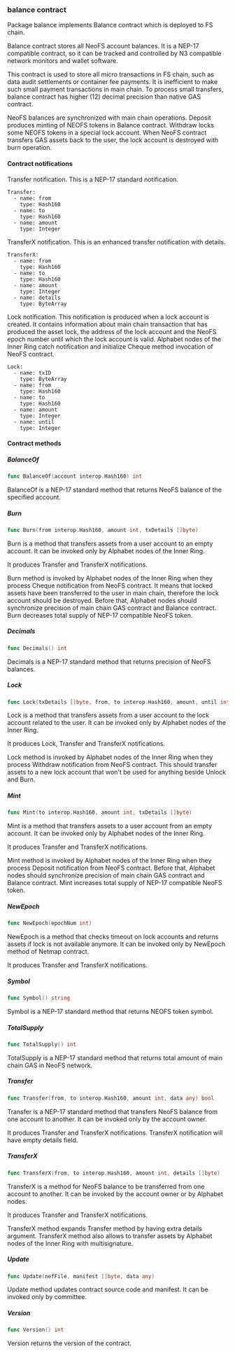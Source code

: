 ### balance contract



Package balance implements Balance contract which is deployed to FS chain.

Balance contract stores all NeoFS account balances. It is a NEP\-17 compatible contract, so it can be tracked and controlled by N3 compatible network monitors and wallet software.

This contract is used to store all micro transactions in FS chain, such as data audit settlements or container fee payments. It is inefficient to make such small payment transactions in main chain. To process small transfers, balance contract has higher \(12\) decimal precision than native GAS contract.

NeoFS balances are synchronized with main chain operations. Deposit produces minting of NEOFS tokens in Balance contract. Withdraw locks some NEOFS tokens in a special lock account. When NeoFS contract transfers GAS assets back to the user, the lock account is destroyed with burn operation.

#### Contract notifications

Transfer notification. This is a NEP\-17 standard notification.

```
Transfer:
  - name: from
    type: Hash160
  - name: to
    type: Hash160
  - name: amount
    type: Integer
```

TransferX notification. This is an enhanced transfer notification with details.

```
TransferX:
  - name: from
    type: Hash160
  - name: to
    type: Hash160
  - name: amount
    type: Integer
  - name: details
    type: ByteArray
```

Lock notification. This notification is produced when a lock account is created. It contains information about main chain transaction that has produced the asset lock, the address of the lock account and the NeoFS epoch number until which the lock account is valid. Alphabet nodes of the Inner Ring catch notification and initialize Cheque method invocation of NeoFS contract.

```
Lock:
  - name: txID
    type: ByteArray
  - name: from
    type: Hash160
  - name: to
    type: Hash160
  - name: amount
    type: Integer
  - name: until
    type: Integer
```

#### Contract methods

##### BalanceOf

```go
func BalanceOf(account interop.Hash160) int
```

BalanceOf is a NEP\-17 standard method that returns NeoFS balance of the specified account.

##### Burn

```go
func Burn(from interop.Hash160, amount int, txDetails []byte)
```

Burn is a method that transfers assets from a user account to an empty account. It can be invoked only by Alphabet nodes of the Inner Ring.

It produces Transfer and TransferX notifications.

Burn method is invoked by Alphabet nodes of the Inner Ring when they process Cheque notification from NeoFS contract. It means that locked assets have been transferred to the user in main chain, therefore the lock account should be destroyed. Before that, Alphabet nodes should synchronize precision of main chain GAS contract and Balance contract. Burn decreases total supply of NEP\-17 compatible NeoFS token.

##### Decimals

```go
func Decimals() int
```

Decimals is a NEP\-17 standard method that returns precision of NeoFS balances.

##### Lock

```go
func Lock(txDetails []byte, from, to interop.Hash160, amount, until int)
```

Lock is a method that transfers assets from a user account to the lock account related to the user. It can be invoked only by Alphabet nodes of the Inner Ring.

It produces Lock, Transfer and TransferX notifications.

Lock method is invoked by Alphabet nodes of the Inner Ring when they process Withdraw notification from NeoFS contract. This should transfer assets to a new lock account that won't be used for anything beside Unlock and Burn.

##### Mint

```go
func Mint(to interop.Hash160, amount int, txDetails []byte)
```

Mint is a method that transfers assets to a user account from an empty account. It can be invoked only by Alphabet nodes of the Inner Ring.

It produces Transfer and TransferX notifications.

Mint method is invoked by Alphabet nodes of the Inner Ring when they process Deposit notification from NeoFS contract. Before that, Alphabet nodes should synchronize precision of main chain GAS contract and Balance contract. Mint increases total supply of NEP\-17 compatible NeoFS token.

##### NewEpoch

```go
func NewEpoch(epochNum int)
```

NewEpoch is a method that checks timeout on lock accounts and returns assets if lock is not available anymore. It can be invoked only by NewEpoch method of Netmap contract.

It produces Transfer and TransferX notifications.

##### Symbol

```go
func Symbol() string
```

Symbol is a NEP\-17 standard method that returns NEOFS token symbol.

##### TotalSupply

```go
func TotalSupply() int
```

TotalSupply is a NEP\-17 standard method that returns total amount of main chain GAS in NeoFS network.

##### Transfer

```go
func Transfer(from, to interop.Hash160, amount int, data any) bool
```

Transfer is a NEP\-17 standard method that transfers NeoFS balance from one account to another. It can be invoked only by the account owner.

It produces Transfer and TransferX notifications. TransferX notification will have empty details field.

##### TransferX

```go
func TransferX(from, to interop.Hash160, amount int, details []byte)
```

TransferX is a method for NeoFS balance to be transferred from one account to another. It can be invoked by the account owner or by Alphabet nodes.

It produces Transfer and TransferX notifications.

TransferX method expands Transfer method by having extra details argument. TransferX method also allows to transfer assets by Alphabet nodes of the Inner Ring with multisignature.

##### Update

```go
func Update(nefFile, manifest []byte, data any)
```

Update method updates contract source code and manifest. It can be invoked only by committee.

##### Version

```go
func Version() int
```

Version returns the version of the contract.

